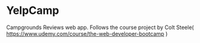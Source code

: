 # YelpCamp

Campgrounds Reviews web app.
Follows the course project by Colt Steele( https://www.udemy.com/course/the-web-developer-bootcamp )
